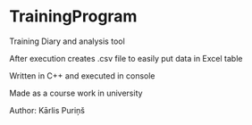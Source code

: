 # TrainingProgram
Training Diary and analysis tool

After execution creates .csv file to easily put data in Excel table

Written in C++ and executed in console

Made as a course work in university

Author: Kārlis Puriņš
